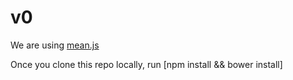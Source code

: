 # v0

We are using [mean.js](http://meanjs.org/)

Once you clone this repo locally, run [npm install && bower install]